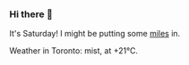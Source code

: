 ### Hi there :wave:

It's Saturday! I might be putting some [miles](https://www.strava.com/athletes/889963) in.

Weather in Toronto: mist, at +21°C.
